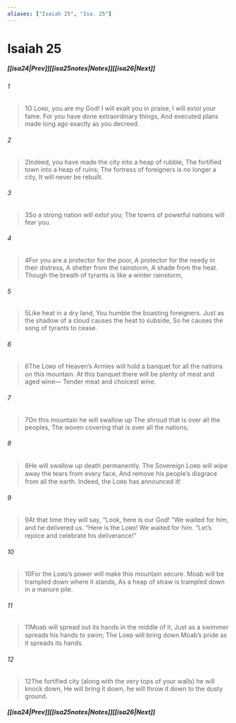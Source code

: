 ```yaml
---
aliases: ["Isaiah 25", "Isa. 25"]
---
```

# Isaiah 25
##### <span class=arrow-left></span>[[isa24|Prev]]<span class=navigation-separator></span>[[isa25notes|Notes]]<span class=navigation-separator></span>[[isa26|Next]]<span class=arrow-right></span>
###### 1
><span class=verse-first-poetry>1</span>O Lᴏʀᴅ, you are my God!
>I will exalt you in praise, I will extol your fame.
>For you have done extraordinary things,
>And executed plans made long ago exactly as you decreed.
###### 2
><span class=verse-body-poetry>2</span>Indeed, you have made the city into a heap of rubble,
>The fortified town into a heap of ruins;
>The fortress of foreigners is no longer a city,
>It will never be rebuilt.
###### 3
><span class=verse-body-poetry>3</span>So a strong nation will extol you;
>The towns of powerful nations will fear you.
###### 4
><span class=verse-body-poetry>4</span>For you are a protector for the poor,
>A protector for the needy in their distress,
>A shelter from the rainstorm,
>A shade from the heat.
>Though the breath of tyrants is like a winter rainstorm,
###### 5
><span class=verse-body-poetry>5</span>Like heat in a dry land,
>You humble the boasting foreigners.
>Just as the shadow of a cloud causes the heat to subside,
>So he causes the song of tyrants to cease.
<div class=paragraph-break></div>

###### 6
><span class=verse-first-poetry>6</span>The Lᴏʀᴅ of Heaven’s Armies will hold a banquet for all the nations on this mountain.
>At this banquet there will be plenty of meat and aged wine—
>Tender meat and choicest wine.
###### 7
><span class=verse-body-poetry>7</span>On this mountain he will swallow up
>The shroud that is over all the peoples,
>The woven covering that is over all the nations;
###### 8
><span class=verse-body-poetry>8</span>He will swallow up death permanently.
>The Sovereign Lᴏʀᴅ will wipe away the tears from every face,
>And remove his people’s disgrace from all the earth.
>Indeed, the Lᴏʀᴅ has announced it!
###### 9
><span class=verse-body-poetry>9</span>At that time they will say,
><span class=poetry-quote-double>“</span>Look, here is our God!
><span class=poetry-quote-double>“</span>We waited for him, and he delivered us.
><span class=poetry-quote-double>“</span>Here is the Lᴏʀᴅ! We waited for him.
><span class=poetry-quote-double>“</span>Let’s rejoice and celebrate his deliverance!”
###### 10
><span class=verse-body-poetry>10</span>For the Lᴏʀᴅ’s power will make this mountain secure.
>Moab will be trampled down where it stands,
>As a heap of straw is trampled down in a manure pile.
###### 11
><span class=verse-body-poetry>11</span>Moab will spread out its hands in the middle of it,
>Just as a swimmer spreads his hands to swim;
>The Lᴏʀᴅ will bring down Moab’s pride as it spreads its hands.
###### 12
><span class=verse-body-poetry>12</span>The fortified city (along with the very tops of your walls) he will knock down,
>He will bring it down, he will throw it down to the dusty ground.
##### <span class=arrow-left></span>[[isa24|Prev]]<span class=navigation-separator></span>[[isa25notes|Notes]]<span class=navigation-separator></span>[[isa26|Next]]<span class=arrow-right></span>